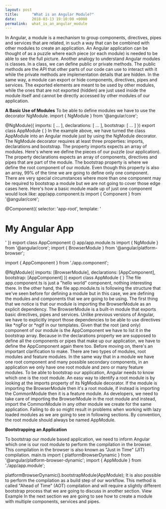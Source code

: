 ```yaml
---
layout: post
title:      "What is an Angular Module?"
date:       2018-03-13 19:10:00 +0000
permalink:  what_is_an_angular_module
---
```




In Angular, a module is a mechanism to group components, directives, pipes and services that are related, in such a way that can be combined with other modules to create an application. An Angular application can be thought of as a puzzle where each piece (or each module) is needed to be able to see the full picture.
Another analogy to understand Angular modules is classes. In a class, we can define public or private methods. The public methods are the API that other parts of our code can use to interact with it while the private methods are implementation details that are hidden. In the same way, a module can export or hide components, directives, pipes and services. The exported elements are meant to be used by other modules, while the ones that are not exported (hidden) are just used inside the module itself and cannot be directly accessed by other modules of our application.

**A Basic Use of Modules**
To be able to define modules we have to use the decorator NgModule.
import { NgModule } from '@angular/core';

@NgModule({
  imports: [ ... ],
  declarations: [ ... ],
  bootstrap: [ ... ]
})
export class AppModule { }
In the example above, we have turned the class AppModule into an Angular module just by using the NgModule decorator. The NgModule decorator requires at least three properties: imports, declarations and bootstrap.
The property imports expects an array of modules. Here's where we define the pieces of our puzzle (our application). The property declarations expects an array of components, directives and pipes that are part of the module. The bootstrap property is where we define the root component of our module. Even though this property is also an array, 99% of the time we are going to define only one component.
There are very special circumstances where more than one component may be required to bootstrap a module but we are not going to cover those edge cases here.
Here's how a basic module made up of just one component would look like:
app/app.component.ts
import { Component } from '@angular/core';

@Component({
  selector: 'app-root',
  template: '<h1>My Angular App</h1>'
})
export class AppComponent {}
app/app.module.ts
import { NgModule } from '@angular/core';
import { BrowserModule } from '@angular/platform-browser';

import { AppComponent } from './app.component';

@NgModule({
  imports: [BrowserModule],
  declarations: [AppComponent],
  bootstrap: [AppComponent]
})
export class AppModule { }
The file app.component.ts is just a "hello world" component, nothing interesting there. In the other hand, the file app.module.ts is following the structure that we've seen before for defining a module but in this case, we are defining the modules and components that we are going to be using.
The first thing that we notice is that our module is importing the BrowserModule as an explicit dependency. The BrowserModule is a built-in module that exports basic directives, pipes and services. Unlike previous versions of Angular, we have to explicitly import those dependencies to be able to use directives like *ngFor or *ngIf in our templates.
Given that the root (and only) component of our module is the AppComponent we have to list it in the bootstrap array. Because in the declarations property we are supposed to define all the components or pipes that make up our application, we have to define the AppComponent again there too.
Before moving on, there's an important clarification to make. There are two types of modules, root modules and feature modules.
In the same way that in a module we have one root component and many possible secondary components, in an application we only have one root module and zero or many feature modules. To be able to bootstrap our application, Angular needs to know which one is the root module. An easy way to identify a root module is by looking at the imports property of its NgModule decorator. If the module is importing the BrowserModule then it's a root module, if instead is importing the CommonModule then it is a feature module.
As developers, we need to take care of importing the BrowserModule in the root module and instead, import the CommonModule in any other module we create for the same application. Failing to do so might result in problems when working with lazy loaded modules as we are going to see in following sections.
By convention, the root module should always be named AppModule.

**Bootstrapping an Application**

To bootstrap our module based application, we need to inform Angular which one is our root module to perform the compilation in the browser. This compilation in the browser is also known as "Just in Time" (JIT) compilation.
main.ts
import { platformBrowserDynamic } from '@angular/platform-browser-dynamic';
import { AppModule } from './app/app.module';

platformBrowserDynamic().bootstrapModule(AppModule);
It is also possible to perform the compilation as a build step of our workflow. This method is called "Ahead of Time" (AOT) compilation and will require a slightly different bootstrap process that we are going to discuss in another section.
View Example
In the next section we are going to see how to create a module with multiple components, services and pipes.
